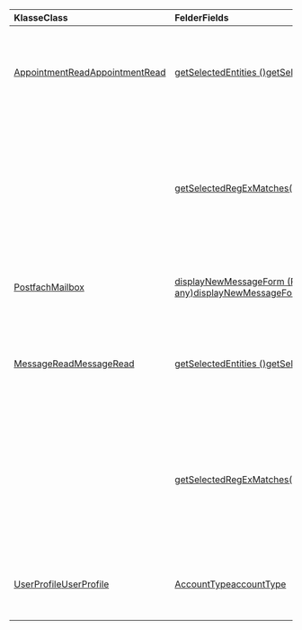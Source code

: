 | <span data-ttu-id="15c7d-101">Klasse</span><span class="sxs-lookup"><span data-stu-id="15c7d-101">Class</span></span> | <span data-ttu-id="15c7d-102">Felder</span><span class="sxs-lookup"><span data-stu-id="15c7d-102">Fields</span></span> | <span data-ttu-id="15c7d-103">Beschreibung</span><span class="sxs-lookup"><span data-stu-id="15c7d-103">Description</span></span> |
|:---|:---|:---|
|[<span data-ttu-id="15c7d-104">AppointmentRead</span><span class="sxs-lookup"><span data-stu-id="15c7d-104">AppointmentRead</span></span>](/javascript/api/outlook/outlook.appointmentread)|[<span data-ttu-id="15c7d-105">getSelectedEntities ()</span><span class="sxs-lookup"><span data-stu-id="15c7d-105">getSelectedEntities()</span></span>](/javascript/api/outlook/outlook.appointmentread#getselectedentities--)|<span data-ttu-id="15c7d-106">Ruft die Entitäten ab, die in einer hervorgehobenen Übereinstimmung gefunden werden, die ein Benutzer ausgewählt hat.</span><span class="sxs-lookup"><span data-stu-id="15c7d-106">Gets the entities found in a highlighted match a user has selected.</span></span>|
||[<span data-ttu-id="15c7d-107">getSelectedRegExMatches()</span><span class="sxs-lookup"><span data-stu-id="15c7d-107">getSelectedRegExMatches()</span></span>](/javascript/api/outlook/outlook.appointmentread#getselectedregexmatches--)|<span data-ttu-id="15c7d-108">Gibt Zeichenfolgenwerte in einer hervorgehobenen Übereinstimmung zurück, die den in der XML-Manifestdatei definierten regulären Ausdrücken entsprechen.</span><span class="sxs-lookup"><span data-stu-id="15c7d-108">Returns string values in a highlighted match that match the regular expressions defined in the manifest XML file.</span></span>|
|[<span data-ttu-id="15c7d-109">Postfach</span><span class="sxs-lookup"><span data-stu-id="15c7d-109">Mailbox</span></span>](/javascript/api/outlook/outlook.mailbox)|[<span data-ttu-id="15c7d-110">displayNewMessageForm (Parameter: any)</span><span class="sxs-lookup"><span data-stu-id="15c7d-110">displayNewMessageForm(parameters: any)</span></span>](/javascript/api/outlook/outlook.mailbox#displaynewmessageform-parameters-)|<span data-ttu-id="15c7d-111">Zeigt ein Formular zum Erstellen einer neuen Nachricht an.</span><span class="sxs-lookup"><span data-stu-id="15c7d-111">Displays a form for creating a new message.</span></span>|
|[<span data-ttu-id="15c7d-112">MessageRead</span><span class="sxs-lookup"><span data-stu-id="15c7d-112">MessageRead</span></span>](/javascript/api/outlook/outlook.messageread)|[<span data-ttu-id="15c7d-113">getSelectedEntities ()</span><span class="sxs-lookup"><span data-stu-id="15c7d-113">getSelectedEntities()</span></span>](/javascript/api/outlook/outlook.messageread#getselectedentities--)|<span data-ttu-id="15c7d-114">Ruft die Entitäten ab, die in einer hervorgehobenen Übereinstimmung gefunden werden, die ein Benutzer ausgewählt hat.</span><span class="sxs-lookup"><span data-stu-id="15c7d-114">Gets the entities found in a highlighted match a user has selected.</span></span>|
||[<span data-ttu-id="15c7d-115">getSelectedRegExMatches()</span><span class="sxs-lookup"><span data-stu-id="15c7d-115">getSelectedRegExMatches()</span></span>](/javascript/api/outlook/outlook.messageread#getselectedregexmatches--)|<span data-ttu-id="15c7d-116">Gibt Zeichenfolgenwerte in einer hervorgehobenen Übereinstimmung zurück, die den in der XML-Manifestdatei definierten regulären Ausdrücken entsprechen.</span><span class="sxs-lookup"><span data-stu-id="15c7d-116">Returns string values in a highlighted match that match the regular expressions defined in the manifest XML file.</span></span>|
|[<span data-ttu-id="15c7d-117">UserProfile</span><span class="sxs-lookup"><span data-stu-id="15c7d-117">UserProfile</span></span>](/javascript/api/outlook/outlook.userprofile)|[<span data-ttu-id="15c7d-118">AccountType</span><span class="sxs-lookup"><span data-stu-id="15c7d-118">accountType</span></span>](/javascript/api/outlook/outlook.userprofile#accounttype)|<span data-ttu-id="15c7d-119">Ruft den Kontotyp des Benutzers ab, der dem Postfach zugeordnet ist.</span><span class="sxs-lookup"><span data-stu-id="15c7d-119">Gets the account type of the user associated with the mailbox.</span></span>|
